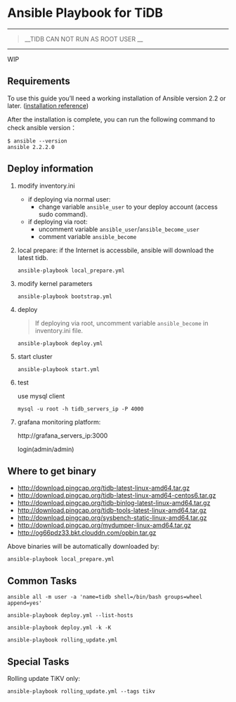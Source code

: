 # Ansible Playbook for TiDB
------
>__TIDB CAN NOT RUN AS ROOT USER __
------

WIP

## Requirements
To use this guide you’ll need a working installation of Ansible version 2.2 or later.
([installation  reference](http://docs.ansible.com/ansible/intro_installation.html))

After the installation is complete, you can run the following command to check ansible version：
```
$ ansible --version
ansible 2.2.2.0
```
## Deploy  information
1.  modify inventory.ini
    * if deploying via normal user:
        * change variable `ansible_user` to your deploy account (access sudo command).
    * if deploying via root:
        * uncomment variable `ansible_user`/`ansible_become_user`
        * comment variable `ansible_become`
2.  local prepare: if the Internet is accessbile, ansible will download the latest tidb.
    ```
    ansible-playbook local_prepare.yml
    ```

3.  modify kernel parameters
    
    ```
    ansible-playbook bootstrap.yml
    ```
4.  deploy
    
    > If deploying via root, uncomment variable `ansible_become` in inventory.ini file.

        ansible-playbook deploy.yml

5.  start cluster

        ansible-playbook start.yml
   

6.  test
    
    use mysql client

        mysql -u root -h tidb_servers_ip -P 4000

7.  grafana monitoring platform:

    http://grafana_servers_ip:3000
   
    login(admin/admin)

## Where to get binary

- http://download.pingcap.org/tidb-latest-linux-amd64.tar.gz
- http://download.pingcap.org/tidb-latest-linux-amd64-centos6.tar.gz
- http://download.pingcap.org/tidb-binlog-latest-linux-amd64.tar.gz
- http://download.pingcap.org/tidb-tools-latest-linux-amd64.tar.gz
- http://download.pingcap.org/sysbench-static-linux-amd64.tar.gz
- http://download.pingcap.org/mydumper-linux-amd64.tar.gz
- http://og66pdz33.bkt.clouddn.com/opbin.tar.gz

Above binaries will be automatically downloaded by:

    ansible-playbook local_prepare.yml

## Common Tasks

```
ansible all -m user -a 'name=tidb shell=/bin/bash groups=wheel append=yes'

ansible-playbook deploy.yml --list-hosts

ansible-playbook deploy.yml -k -K

ansible-playbook rolling_update.yml
```

## Special Tasks

Rolling update TiKV only:

    ansible-playbook rolling_update.yml --tags tikv